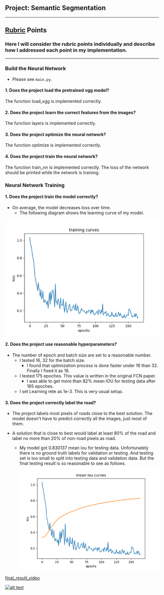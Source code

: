 ## Project: Semantic Segmentation

---

[//]: # (Image References)

[image1]: ./learning_curve.png
[image2]: ./mean_iou_curve.png

## [Rubric](https://review.udacity.com/#!/rubrics/989/view) Points
### Here I will consider the rubric points individually and describe how I addressed each point in my implementation.

---

### Build the Neural Network

* Please see `main.py`.

#### 1. Does the project load the pretrained vgg model?

The function load_vgg is implemented correctly.

#### 2. Does the project learn the correct features from the images?

The function layers is implemented correctly.

#### 3. Does the project optimize the neural network?

The function optimize is implemented correctly.

#### 4. Does the project train the neural network?

The function train_nn is implemented correctly. The loss of the network should be printed while the network is training.

### Neural Network Training

#### 1. Does the project train the model correctly?

* On average, the model decreases loss over time.
  * The following diagram shows the learning curve of my model. 

![alt text][image1]

#### 2. Does the project use reasonable hyperparameters?

* The number of epoch and batch size are set to a reasonable number.
  * I tested 16, 32 for the batch size.
    * I found that optimization process is done faster under 16 than 32. Finally I fixed it as 16.
  * I tested 175 epoches. This value is written in the original FCN paper.
    * I was able to get more than 82% mean IOU for testing data after 165 epoches.
  * I set Learning rete as 1e-3. This is very usual setup.

#### 3. Does the project correctly label the road?

* The project labels most pixels of roads close to the best solution. The model doesn't have to predict correctly all the images, just most of them.
* A solution that is close to best would label at least 80% of the road and label no more than 20% of non-road pixels as road.

  * My model got 0.830137 mean iou for testing data. Unfortunately there is no ground truth labels for validation or testing. And testing set is too small to split into testing data and validation data. But the final testing result is so reasonable to see as follows.
![alt text][image2]

[final_result_video](https://www.youtube.com/embed/ytjy5uhnnAw?ecver=2)

[![alt text](http://img.youtube.com/vi/ytjy5uhnnAw/0.jpg)](https://www.youtube.com/embed/ytjy5uhnnAw?ecver=2)

